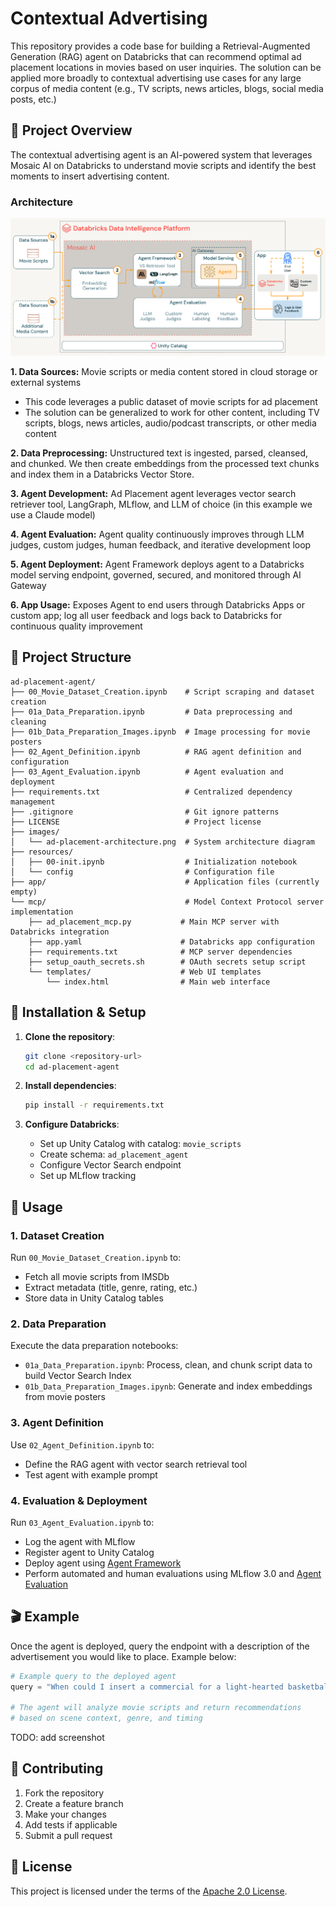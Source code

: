 # Contextual Advertising

This repository provides a code base for building a Retrieval-Augmented Generation (RAG) agent on Databricks that can recommend optimal ad placement locations in movies based on user inquiries. The solution can be applied more broadly to contextual advertising use cases for any large corpus of media content (e.g., TV scripts, news articles, blogs, social media posts, etc.)

## 🎯 Project Overview

The contextual advertising agent is an AI-powered system that leverages Mosaic AI on Databricks to understand movie scripts and identify the best moments to insert advertising content.

### Architecture

![Ad Placement Architecture](./images/ad-placement-architecture.png)

**1. Data Sources:** Movie scripts or media content stored in cloud storage or external systems
- This code leverages a public dataset of movie scripts for ad placement
- The solution can be generalized to work for other content, including TV scripts, blogs, news articles, audio/podcast transcripts, or other media content  

**2. Data Preprocessing:** Unstructured text is ingested, parsed, cleansed, and chunked. We then create embeddings from the processed text chunks and index them in a Databricks Vector Store.

**3. Agent Development:** Ad Placement agent leverages vector search retriever tool, LangGraph, MLflow, and LLM of choice (in this example we use a Claude model)

**4. Agent Evaluation:** Agent quality continuously improves through LLM judges, custom judges, human feedback, and iterative development loop

**5. Agent Deployment:** Agent Framework deploys agent to a Databricks model serving endpoint, governed, secured, and monitored through AI Gateway 

**6. App Usage:** Exposes Agent to end users through Databricks Apps or custom app; log all user feedback and logs back to Databricks for continuous quality improvement

## 📁 Project Structure

```
ad-placement-agent/
├── 00_Movie_Dataset_Creation.ipynb    # Script scraping and dataset creation
├── 01a_Data_Preparation.ipynb         # Data preprocessing and cleaning
├── 01b_Data_Preparation_Images.ipynb  # Image processing for movie posters
├── 02_Agent_Definition.ipynb          # RAG agent definition and configuration
├── 03_Agent_Evaluation.ipynb          # Agent evaluation and deployment
├── requirements.txt                   # Centralized dependency management
├── .gitignore                         # Git ignore patterns
├── LICENSE                            # Project license
├── images/
│   └── ad-placement-architecture.png  # System architecture diagram
├── resources/
│   ├── 00-init.ipynb                  # Initialization notebook
│   └── config                         # Configuration file
├── app/                               # Application files (currently empty)
└── mcp/                               # Model Context Protocol server implementation
    ├── ad_placement_mcp.py           # Main MCP server with Databricks integration
    ├── app.yaml                      # Databricks app configuration
    ├── requirements.txt              # MCP server dependencies
    ├── setup_oauth_secrets.sh        # OAuth secrets setup script
    └── templates/                    # Web UI templates
        └── index.html                # Main web interface
```

## 🔧 Installation & Setup

1. **Clone the repository**:
   ```bash
   git clone <repository-url>
   cd ad-placement-agent
   ```

2. **Install dependencies**:
   ```bash
   pip install -r requirements.txt
   ```

3. **Configure Databricks**:
   - Set up Unity Catalog with catalog: `movie_scripts`
   - Create schema: `ad_placement_agent`
   - Configure Vector Search endpoint
   - Set up MLflow tracking

## 📖 Usage

### 1. Dataset Creation
Run `00_Movie_Dataset_Creation.ipynb` to:
- Fetch all movie scripts from IMSDb
- Extract metadata (title, genre, rating, etc.)
- Store data in Unity Catalog tables

### 2. Data Preparation
Execute the data preparation notebooks:
- `01a_Data_Preparation.ipynb`: Process, clean, and chunk script data to build Vector Search Index
- `01b_Data_Preparation_Images.ipynb`: Generate and index embeddings from movie posters

### 3. Agent Definition
Use `02_Agent_Definition.ipynb` to:
- Define the RAG agent with vector search retrieval tool
- Test agent with example prompt

### 4. Evaluation & Deployment
Run `03_Agent_Evaluation.ipynb` to:
- Log the agent with MLflow
- Register agent to Unity Catalog
- Deploy agent using [Agent Framework](https://docs.databricks.com/aws/en/generative-ai/agent-framework/author-agent)
- Perform automated and human evaluations using MLflow 3.0 and [Agent Evaluation](https://docs.databricks.com/aws/en/mlflow3/genai/eval-monitor/)

## 🎬 Example
Once the agent is deployed, query the endpoint with a description of the advertisement you would like to place. Example below:

```python
# Example query to the deployed agent
query = "When could I insert a commercial for a light-hearted basketball-themed comedy movie we want to promote for next summer?"

# The agent will analyze movie scripts and return recommendations
# based on scene context, genre, and timing
```

TODO: add screenshot


## 🤝 Contributing

1. Fork the repository
2. Create a feature branch
3. Make your changes
4. Add tests if applicable
5. Submit a pull request

## 📄 License

This project is licensed under the terms of the [Apache 2.0 License](LICENSE).